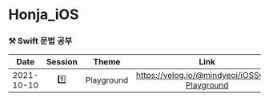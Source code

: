 # Honja_iOS
### ⚒ Swift 문법 공부

|    Date    | Session |   Theme    |                      Link                      |
| :--------: | :-----: | :--------: | :--------------------------------------------: |
| 2021-10-10 |    1️⃣    | Playground | https://velog.io/@mindyeoi/iOSSwift-Playground |



